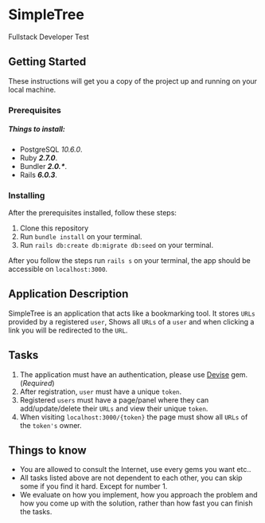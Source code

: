 # SimpleTree

Fullstack Developer Test

## Getting Started

These instructions will get you a copy of the project up and running on your local machine.

### Prerequisites

##### Things to install:

* PostgreSQL _10.6.0_.
* Ruby **_2.7.0_**.
* Bundler **_2.0.*_**.
* Rails **_6.0.3_**.

### Installing

After the prerequisites installed, follow these steps:

1. Clone this repository
2. Run ```bundle install``` on your terminal.
3. Run ```rails db:create db:migrate db:seed``` on your terminal.

After you follow the steps run ```rails s``` on your terminal, the app should be accessible on ```localhost:3000```.

## Application Description
SimpleTree is an application that acts like a bookmarking tool. It stores `URLs` provided by a registered `user`, Shows all `URLs` of a `user` and when clicking a link you will be redirected to the `URL`.

## Tasks
1. The application must have an authentication, please use [Devise](https://github.com/heartcombo/devise) gem. (*Required*)
2. After registration, `user` must have a unique `token`.
3. Registered `users` must have a page/panel where they can add/update/delete their `URLs` and view their unique `token`.
4. When visiting `localhost:3000/{token}` the page must show all `URLs` of the `token's` owner.

## Things to know
* You are allowed to consult the Internet, use every gems you want etc..
* All tasks listed above are not dependent to each other, you can skip some if you find it hard. Except for number 1.
* We evaluate on how you implement, how you approach the problem and how you come up with the solution, rather than how fast you can finish the tasks.




